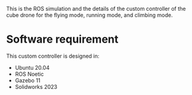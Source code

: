 This is the ROS simulation and the details of the custom controller of the cube drone for the flying mode, running mode, and climbing mode.
# Software requirement
This custom controller is designed in:
- Ubuntu 20.04
- ROS Noetic
- Gazebo 11
- Solidworks 2023

```shell

```
